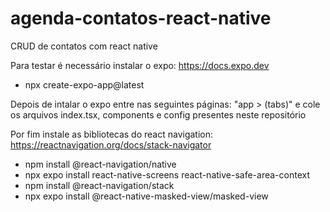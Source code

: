# agenda-contatos-react-native
CRUD de contatos com react native

Para testar é necessário instalar o expo: https://docs.expo.dev
  - npx create-expo-app@latest

Depois de intalar o expo entre nas seguintes páginas: "app > (tabs)" e cole os arquivos index.tsx, components e config presentes neste repositório

Por fim instale as bibliotecas do react navigation: https://reactnavigation.org/docs/stack-navigator
  - npm install @react-navigation/native
  - npx expo install react-native-screens react-native-safe-area-context
  - npm install @react-navigation/stack
  - npx expo install @react-native-masked-view/masked-view

